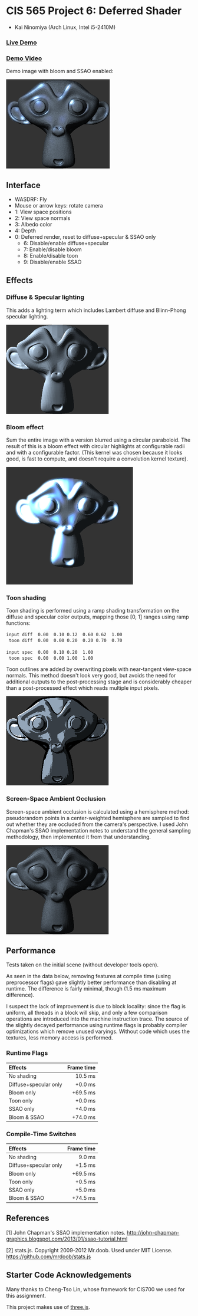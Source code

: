 CIS 565 Project 6: Deferred Shader
==================================

* Kai Ninomiya (Arch Linux, Intel i5-2410M)

### [Live Demo](https://kainino0x.github.io/Project6-DeferredShader/)

### [Demo Video](http://youtu.be/15UsLDPgzYw)

Demo image with bloom and SSAO enabled:

![](images/bloom_ssao.png)


Interface
---------

* WASDRF: Fly
* Mouse or arrow keys: rotate camera
* 1: View space positions
* 2: View space normals
* 3: Albedo color
* 4: Depth
* 0: Deferred render, reset to diffuse+specular & SSAO only
  * 6: Disable/enable diffuse+specular
  * 7: Enable/disable bloom
  * 8: Enable/disable toon
  * 9: Disable/enable SSAO


Effects
-------

### Diffuse & Specular lighting

This adds a lighting term which includes Lambert diffuse and Blinn-Phong
specular lighting.

![](images/diffuse.png)


### Bloom effect

Sum the entire image with a version blurred using a circular paraboloid.
The result of this is a bloom effect with circular highlights at configurable
radii and with a configurable factor.
(This kernel was chosen because it looks good, is fast to compute, and doesn't
require a convolution kernel texture).

![](images/bloom.png)


### Toon shading

Toon shading is performed using a ramp shading transformation on the diffuse
and specular color outputs, mapping those [0, 1] ranges using ramp functions:

    input diff  0.00  0.10 0.12  0.60 0.62  1.00
     toon diff  0.00  0.00 0.20  0.20 0.70  0.70

    input spec  0.00  0.10 0.20  1.00
     toon spec  0.00  0.00 1.00  1.00

Toon outlines are added by overwriting pixels with near-tangent view-space
normals. This method doesn't look very good, but avoids the need for additional
outputs to the post-processing stage and is considerably cheaper than a
post-processed effect which reads multiple input pixels.

![](images/toon.png)


### Screen-Space Ambient Occlusion

Screen-space ambient occlusion is calculated using a hemisphere method:
pseudorandom points in a center-weighted hemisphere are sampled to find out
whether they are occluded from the camera's perspective. I used John Chapman's
SSAO implementation notes to understand the general sampling methodology, then
implemented it from that understanding.

![](images/with_ssao.png)


Performance
-----------

Tests taken on the initial scene (without developer tools open).

As seen in the data below, removing features at compile time (using
preprocessor flags) gave slightly better performance than disabling at runtime.
The difference is fairly minimal, though (1.5 ms maximum difference).

I suspect the lack of improvement is due to block locality: since the flag is
uniform, all threads in a block will skip, and only a few comparison operations
are introduced into the machine instruction trace.
The source of the slightly decayed performance using runtime flags is probably
compiler optimizations which remove unused varyings. Without code which uses
the textures, less memory access is performed.


### Runtime Flags

| Effects               | Frame time |
|:--------------------- | ----------:|
| No shading            |    10.5 ms |
| Diffuse+specular only |    +0.0 ms |
| Bloom only            |   +69.5 ms |
| Toon only             |    +0.0 ms |
| SSAO only             |    +4.0 ms |
| Bloom & SSAO          |   +74.0 ms |


### Compile-Time Switches

| Effects               | Frame time |
|:--------------------- | ----------:|
| No shading            |     9.0 ms |
| Diffuse+specular only |    +1.5 ms |
| Bloom only            |   +69.5 ms |
| Toon only             |    +0.5 ms |
| SSAO only             |    +5.0 ms |
| Bloom & SSAO          |   +74.5 ms |


References
----------

[1] John Chapman's SSAO implementation notes.
    http://john-chapman-graphics.blogspot.com/2013/01/ssao-tutorial.html

[2] stats.js. Copyright 2009-2012 Mr.doob. Used under MIT License.
    https://github.com/mrdoob/stats.js


Starter Code Acknowledgements
-----------------------------

Many thanks to Cheng-Tso Lin, whose framework for CIS700 we used for this
assignment.

This project makes use of [three.js](http://www.threejs.org).
